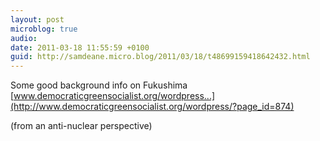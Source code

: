 ```yaml
---
layout: post
microblog: true
audio: 
date: 2011-03-18 11:55:59 +0100
guid: http://samdeane.micro.blog/2011/03/18/t48699159418642432.html
---
```

Some good background info on Fukushima [www.democraticgreensocialist.org/wordpress...](http://www.democraticgreensocialist.org/wordpress/?page_id=874)

(from an anti-nuclear perspective)
